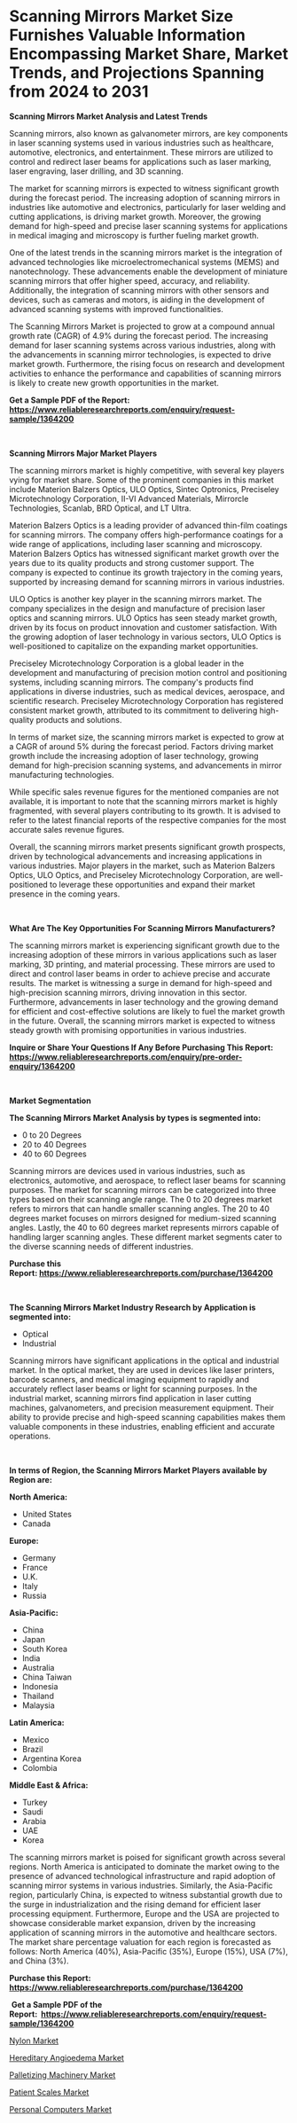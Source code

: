 <p><h1>Scanning Mirrors Market Size Furnishes Valuable Information Encompassing Market Share, Market Trends, and Projections Spanning from 2024 to 2031</h1></p><p><strong>Scanning Mirrors Market Analysis and Latest Trends</strong></p>
<p><p>Scanning mirrors, also known as galvanometer mirrors, are key components in laser scanning systems used in various industries such as healthcare, automotive, electronics, and entertainment. These mirrors are utilized to control and redirect laser beams for applications such as laser marking, laser engraving, laser drilling, and 3D scanning.</p><p>The market for scanning mirrors is expected to witness significant growth during the forecast period. The increasing adoption of scanning mirrors in industries like automotive and electronics, particularly for laser welding and cutting applications, is driving market growth. Moreover, the growing demand for high-speed and precise laser scanning systems for applications in medical imaging and microscopy is further fueling market growth.</p><p>One of the latest trends in the scanning mirrors market is the integration of advanced technologies like microelectromechanical systems (MEMS) and nanotechnology. These advancements enable the development of miniature scanning mirrors that offer higher speed, accuracy, and reliability. Additionally, the integration of scanning mirrors with other sensors and devices, such as cameras and motors, is aiding in the development of advanced scanning systems with improved functionalities.</p><p>The Scanning Mirrors Market is projected to grow at a compound annual growth rate (CAGR) of 4.9% during the forecast period. The increasing demand for laser scanning systems across various industries, along with the advancements in scanning mirror technologies, is expected to drive market growth. Furthermore, the rising focus on research and development activities to enhance the performance and capabilities of scanning mirrors is likely to create new growth opportunities in the market.</p></p>
<p><strong>Get a Sample PDF of the Report:&nbsp; <a href="https://www.reliableresearchreports.com/enquiry/request-sample/1364200">https://www.reliableresearchreports.com/enquiry/request-sample/1364200</a></strong></p>
<p>&nbsp;</p>
<p><strong>Scanning Mirrors Major Market Players</strong></p>
<p><p>The scanning mirrors market is highly competitive, with several key players vying for market share. Some of the prominent companies in this market include Materion Balzers Optics, ULO Optics, Sintec Optronics, Preciseley Microtechnology Corporation, II-VI Advanced Materials, Mirrorcle Technologies, Scanlab, BRD Optical, and LT Ultra.</p><p>Materion Balzers Optics is a leading provider of advanced thin-film coatings for scanning mirrors. The company offers high-performance coatings for a wide range of applications, including laser scanning and microscopy. Materion Balzers Optics has witnessed significant market growth over the years due to its quality products and strong customer support. The company is expected to continue its growth trajectory in the coming years, supported by increasing demand for scanning mirrors in various industries.</p><p>ULO Optics is another key player in the scanning mirrors market. The company specializes in the design and manufacture of precision laser optics and scanning mirrors. ULO Optics has seen steady market growth, driven by its focus on product innovation and customer satisfaction. With the growing adoption of laser technology in various sectors, ULO Optics is well-positioned to capitalize on the expanding market opportunities.</p><p>Preciseley Microtechnology Corporation is a global leader in the development and manufacturing of precision motion control and positioning systems, including scanning mirrors. The company's products find applications in diverse industries, such as medical devices, aerospace, and scientific research. Preciseley Microtechnology Corporation has registered consistent market growth, attributed to its commitment to delivering high-quality products and solutions.</p><p>In terms of market size, the scanning mirrors market is expected to grow at a CAGR of around 5% during the forecast period. Factors driving market growth include the increasing adoption of laser technology, growing demand for high-precision scanning systems, and advancements in mirror manufacturing technologies.</p><p>While specific sales revenue figures for the mentioned companies are not available, it is important to note that the scanning mirrors market is highly fragmented, with several players contributing to its growth. It is advised to refer to the latest financial reports of the respective companies for the most accurate sales revenue figures.</p><p>Overall, the scanning mirrors market presents significant growth prospects, driven by technological advancements and increasing applications in various industries. Major players in the market, such as Materion Balzers Optics, ULO Optics, and Preciseley Microtechnology Corporation, are well-positioned to leverage these opportunities and expand their market presence in the coming years.</p></p>
<p>&nbsp;</p>
<p><strong>What Are The Key Opportunities For Scanning Mirrors Manufacturers?</strong></p>
<p><p>The scanning mirrors market is experiencing significant growth due to the increasing adoption of these mirrors in various applications such as laser marking, 3D printing, and material processing. These mirrors are used to direct and control laser beams in order to achieve precise and accurate results. The market is witnessing a surge in demand for high-speed and high-precision scanning mirrors, driving innovation in this sector. Furthermore, advancements in laser technology and the growing demand for efficient and cost-effective solutions are likely to fuel the market growth in the future. Overall, the scanning mirrors market is expected to witness steady growth with promising opportunities in various industries.</p></p>
<p><strong>Inquire or Share Your Questions If Any Before Purchasing This Report: <a href="https://www.reliableresearchreports.com/enquiry/pre-order-enquiry/1364200">https://www.reliableresearchreports.com/enquiry/pre-order-enquiry/1364200</a></strong></p>
<p>&nbsp;</p>
<p><strong>Market Segmentation</strong></p>
<p><strong>The Scanning Mirrors Market Analysis by types is segmented into:</strong></p>
<p><ul><li>0 to 20 Degrees</li><li>20 to 40 Degrees</li><li>40 to 60 Degrees</li></ul></p>
<p><p>Scanning mirrors are devices used in various industries, such as electronics, automotive, and aerospace, to reflect laser beams for scanning purposes. The market for scanning mirrors can be categorized into three types based on their scanning angle range. The 0 to 20 degrees market refers to mirrors that can handle smaller scanning angles. The 20 to 40 degrees market focuses on mirrors designed for medium-sized scanning angles. Lastly, the 40 to 60 degrees market represents mirrors capable of handling larger scanning angles. These different market segments cater to the diverse scanning needs of different industries.</p></p>
<p><strong>Purchase this Report:&nbsp;<a href="https://www.reliableresearchreports.com/purchase/1364200">https://www.reliableresearchreports.com/purchase/1364200</a></strong></p>
<p>&nbsp;</p>
<p><strong>The Scanning Mirrors Market Industry Research by Application is segmented into:</strong></p>
<p><ul><li>Optical</li><li>Industrial</li></ul></p>
<p><p>Scanning mirrors have significant applications in the optical and industrial market. In the optical market, they are used in devices like laser printers, barcode scanners, and medical imaging equipment to rapidly and accurately reflect laser beams or light for scanning purposes. In the industrial market, scanning mirrors find application in laser cutting machines, galvanometers, and precision measurement equipment. Their ability to provide precise and high-speed scanning capabilities makes them valuable components in these industries, enabling efficient and accurate operations.</p></p>
<p>&nbsp;</p>
<p><strong>In terms of Region, the Scanning Mirrors Market Players available by Region are:</strong></p>
<p>
    <p> <strong> North America: </strong>
        <ul>
            <li>United States</li>
            <li>Canada</li>
        </ul>
        </p> 
    <p> <strong> Europe: </strong>
        <ul>
            <li>Germany</li>
            <li>France</li>
            <li>U.K.</li>
            <li>Italy</li>
            <li>Russia</li>
        </ul>
        </p> 
    <p> <strong> Asia-Pacific: </strong>
        <ul>
            <li>China</li>
            <li>Japan</li>
            <li>South Korea</li>
            <li>India</li>
            <li>Australia</li>
            <li>China Taiwan</li>
            <li>Indonesia</li>
            <li>Thailand</li>
            <li>Malaysia</li>
        </ul>
        </p> 
    <p> <strong> Latin America: </strong>
        <ul>
            <li>Mexico</li>
            <li>Brazil</li>
            <li>Argentina Korea</li>
            <li>Colombia</li>
        </ul>
        </p> 
    <p> <strong> Middle East & Africa: </strong>
        <ul>
            <li>Turkey</li>
            <li>Saudi</li>
            <li>Arabia</li>
            <li>UAE</li>
            <li>Korea</li>
        </ul>
    </p>
    </p>
<p><p>The scanning mirrors market is poised for significant growth across several regions. North America is anticipated to dominate the market owing to the presence of advanced technological infrastructure and rapid adoption of scanning mirror systems in various industries. Similarly, the Asia-Pacific region, particularly China, is expected to witness substantial growth due to the surge in industrialization and the rising demand for efficient laser processing equipment. Furthermore, Europe and the USA are projected to showcase considerable market expansion, driven by the increasing application of scanning mirrors in the automotive and healthcare sectors. The market share percentage valuation for each region is forecasted as follows: North America (40%), Asia-Pacific (35%), Europe (15%), USA (7%), and China (3%).</p></p>
<p><strong>Purchase this Report: <a href="https://www.reliableresearchreports.com/purchase/1364200">https://www.reliableresearchreports.com/purchase/1364200</a></strong></p>
<p>&nbsp;<strong>Get a Sample PDF of the Report:&nbsp;&nbsp;<a href="https://www.reliableresearchreports.com/enquiry/request-sample/1364200">https://www.reliableresearchreports.com/enquiry/request-sample/1364200</a></strong></p>
<p><strong></strong></p>
<p><p><a href="https://medium.com/@tiffanytran1905/nylon-market-insight-market-trends-growth-forecasted-from-2023-to-2030-bbb1da326823">Nylon Market</a></p><p><a href="https://medium.com/@tiffanytran1905/hereditary-angioedema-market-analysis-its-cagr-market-segmentation-and-global-industry-overview-40c74dabd977">Hereditary Angioedema Market</a></p><p><a href="https://medium.com/@tiffanytran1905/palletizing-machinery-market-research-report-its-history-and-forecast-2023-to-2030-2cb0c042a726">Palletizing Machinery Market</a></p><p><a href="https://medium.com/@tiffanytran1905/patient-scales-nbsp-market-focuses-on-market-share-size-and-projected-forecast-till-2030-54bbdcbeb160">Patient Scales Market</a></p><p><a href="https://medium.com/@tiffanytran1905/personal-computers-market-trends-and-market-analysis-forecasted-for-period-2023-2030-c586cfaad079">Personal Computers Market</a></p></p>